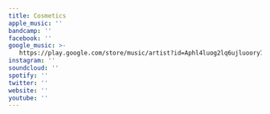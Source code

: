 ```yaml
---
title: Cosmetics
apple_music: ''
bandcamp: ''
facebook: ''
google_music: >-
   https://play.google.com/store/music/artist?id=Aphl4luog2lq6ujluoory7in72a
instagram: ''
soundcloud: ''
spotify: ''
twitter: ''
website: ''
youtube: ''
---
```

